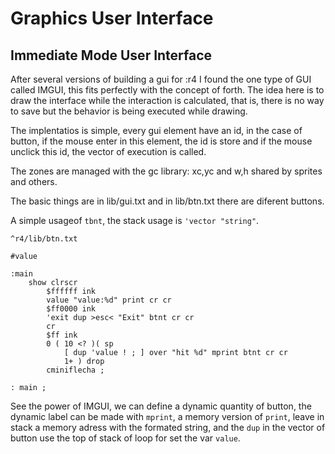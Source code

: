 # Graphics User Interface

## Immediate Mode User Interface

After several versions of building a gui for :r4 I found the one type of GUI called IMGUI, this fits perfectly with the concept of forth. The idea here is to draw the interface while the interaction is calculated, that is, there is no way to save but the behavior is being executed while drawing.

The implentatios is simple, every gui element have an id, in the case of button, if the mouse enter in this element, the id is store and if the mouse unclick this id, the vector of execution is called.

The zones are managed with the gc library: xc,yc and w,h shared by sprites and others.

The basic things are in lib/gui.txt and in lib/btn.txt there are diferent buttons.

A simple usageof `tbnt`, the stack usage is `'vector "string"`.

```
^r4/lib/btn.txt

#value

:main
	show clrscr
		$ffffff ink
		value "value:%d" print cr cr
		$ff0000 ink
		'exit dup >esc< "Exit" btnt cr cr
		cr
		$ff ink
		0 ( 10 <? )( sp
			[ dup 'value ! ; ] over "hit %d" mprint btnt cr cr
			1+ ) drop
		cminiflecha ;

: main ;
```

See the power of IMGUI, we can define a dynamic quantity of button, the dynamic label can be made with `mprint`, a memory version of `print`, leave in stack a memory adress with the formated string, and the `dup` in the vector of button use the top of stack of loop for set the var `value`.


